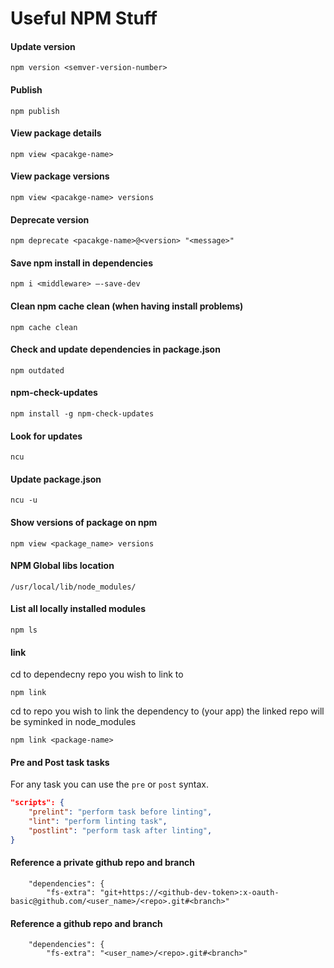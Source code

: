 # Useful NPM Stuff

#### Update version
```
npm version <semver-version-number>
```

#### Publish
```
npm publish
```

#### View package details
```
npm view <pacakge-name>
```

#### View package versions
```
npm view <pacakge-name> versions
```

#### Deprecate version
```
npm deprecate <pacakge-name>@<version> "<message>"
```

#### Save npm install in dependencies
```
npm i <middleware> —-save-dev
```

#### Clean npm cache clean (when having install problems)
```
npm cache clean
```

#### Check and update dependencies in package.json
```
npm outdated
```

#### npm-check-updates
```
npm install -g npm-check-updates
```

#### Look for updates
```
ncu
```

#### Update package.json
```
ncu -u
```

#### Show versions of package on npm
```
npm view <package_name> versions 
```
#### NPM Global libs location
```
/usr/local/lib/node_modules/
```

#### List all locally installed modules
```
npm ls 
```

#### link
cd to dependecny repo you wish to link to

```
npm link
```

cd to repo you wish to link the dependency to (your app) the linked repo will be syminked in node_modules
```
npm link <package-name>
```

#### Pre and Post task tasks
For any task you can use the `pre`<task> or `post`<task> syntax.

```json
"scripts": {
    "prelint": "perform task before linting",
    "lint": "perform linting task",
    "postlint": "perform task after linting",
}
```

#### Reference a private github repo and branch
```
    "dependencies": {
        "fs-extra": "git+https://<github-dev-token>:x-oauth-basic@github.com/<user_name>/<repo>.git#<branch>"
```


#### Reference a github repo and branch
```
    "dependencies": {
        "fs-extra": "<user_name>/<repo>.git#<branch>"
```
